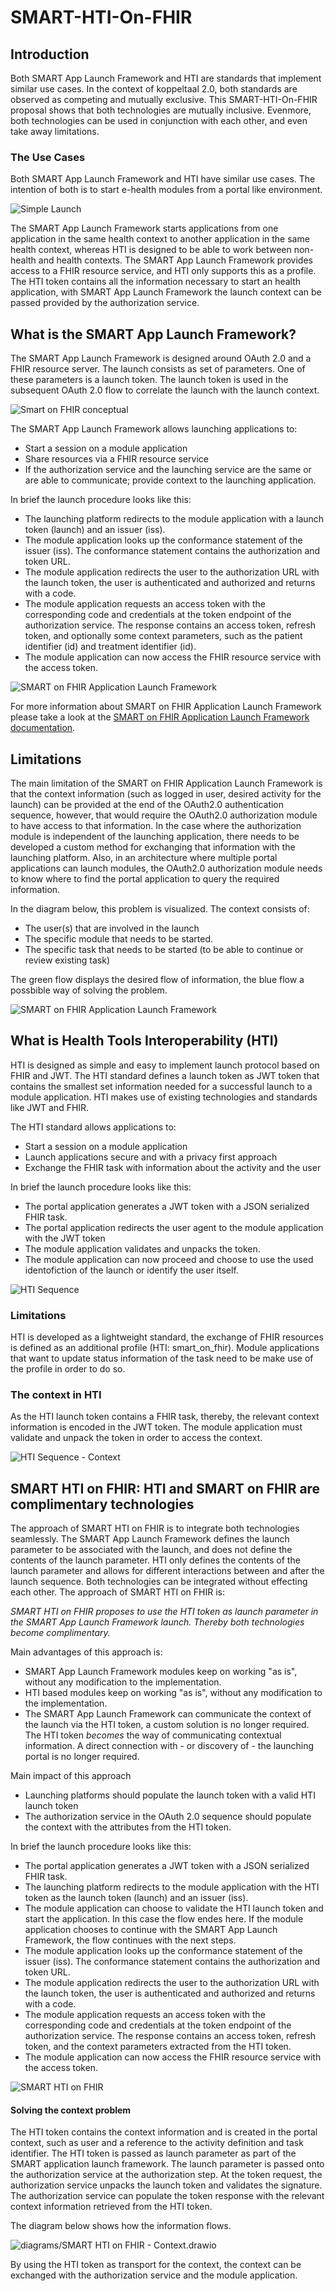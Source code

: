 # SMART-HTI-On-FHIR

## Introduction

Both SMART App Launch Framework and HTI are standards that implement similar use cases. In the context of koppeltaal
2.0, both standards are observed as competing and mutually exclusive. This SMART-HTI-On-FHIR proposal shows that both
technologies are mutually inclusive. Evenmore, both technologies can be used in conjunction with each other, and even
take away limitations.

### The Use Cases

Both SMART App Launch Framework and HTI have similar use cases. The intention of both is to start e-health modules from
a portal like environment.

![Simple Launch](diagrams/Simple%20Launch.png)

The SMART App Launch Framework starts applications from one application in the same health context to another
application in the same health context, whereas HTI is designed to be able to work between non-health and health
contexts. The SMART App Launch Framework provides access to a FHIR resource service, and HTI only supports this as a
profile. The HTI token contains all the information necessary to start an health application, with SMART App Launch
Framework the launch context can be passed provided by the authorization service.

## What is the SMART App Launch Framework?

The SMART App Launch Framework is designed around OAuth 2.0 and a FHIR resource server. The launch consists as set of
parameters. One of these parameters is a launch token. The launch token is used in the subsequent OAuth 2.0 flow to
correlate the launch with the launch context.

![Smart on FHIR conceptual](diagrams/Smart%20on%20FHIR%20conceptual.png)

The SMART App Launch Framework allows launching applications to:

- Start a session on a module application
- Share resources via a FHIR resource service
- If the authorization service and the launching service are the same or are able to communicate; provide context to the
  launching application.

In brief the launch procedure looks like this:

- The launching platform redirects to the module application with a launch token (launch) and an issuer (iss).
- The module application looks up the conformance statement of the issuer (iss). The conformance statement contains the
  authorization and token URL.
- The module application redirects the user to the authorization URL with the launch token, the user is authenticated
  and authorized and returns with a code.
- The module application requests an access token with the corresponding code and credentials at the token endpoint of
  the authorization service. The response contains an access token, refresh token, and optionally some context
  parameters, such as the patient identifier (id) and treatment identifier (id).
- The module application can now access the FHIR resource service with the access token.

![SMART on FHIR Application Launch Framework](diagrams/SMART%20on%20FHIR%20Application%20Launch%20Framework.png)

For more information about SMART on FHIR Application Launch Framework please take a look at
the [SMART on FHIR Application Launch Framework documentation](https://hl7.org/fhir/smart-app-launch/).

## Limitations

The main limitation of the SMART on FHIR Application Launch Framework is that the context information (such as logged in
user, desired activity for the launch) can be provided at the end of the OAuth2.0 authentication sequence, however, that
would require the OAuth2.0 authorization module to have access to that information. In the case where the authorization
module is independent of the launching application, there needs to be developed a custom method for exchanging that
information with the launching platform. Also, in an architecture where multiple portal applications can launch modules,
the OAuth2.0 authorization module needs to know where to find the portal application to query the required information.

In the diagram below, this problem is visualized. The context consists of:

- The user(s) that are involved in the launch
- The specific module that needs to be started.
- The specific task that needs to be started (to be able to continue or review existing task)

The green flow displays the desired flow of information, the blue flow a possbible way of solving the problem.

![SMART on FHIR Application Launch Framework](diagrams/SMART%20on%20FHIR%20Application%20Launch%20Framework%20-%20Context.drawio.png)

## What is Health Tools Interoperability (HTI)

HTI is designed as simple and easy to implement launch protocol based on FHIR and JWT. The HTI standard defines a launch
token as JWT token that contains the smallest set information needed for a successful launch to a module application.
HTI makes use of existing technologies and standards like JWT and FHIR.

The HTI standard allows applications to:

- Start a session on a module application
- Launch applications secure and with a privacy first approach
- Exchange the FHIR task with information about the activity and the user

In brief the launch procedure looks like this:

- The portal application generates a JWT token with a JSON serialized FHIR task.
- The portal application redirects the user agent to the module application with the JWT token
- The module application validates and unpacks the token.
- The module application can now proceed and choose to use the used identofiction of the launch or identify the user
  itself.

![HTI Sequence](diagrams/HTI%20Sequence.png)

### Limitations

HTI is developed as a lightweight standard, the exchange of FHIR resources is defined as an additional profile (HTI:
smart_on_fhir). Module applications that want to update status information of the task need to be make use of the
profile in order to do so.

### The context in HTI

As the HTI launch token contains a FHIR task, thereby, the relevant context information is encoded in the JWT token. 
The module application must validate and unpack the token in order to access the context.  

![HTI Sequence - Context](diagrams/HTI%20Sequence%20-%20Context.drawio.png)

## SMART HTI on FHIR: HTI and SMART on FHIR are complimentary technologies

The approach of SMART HTI on FHIR is to integrate both technologies seamlessly. The SMART App Launch Framework defines
the launch parameter to be associated with the launch, and does not define the contents of the launch parameter. HTI
only defines the contents of the launch parameter and allows for different interactions between and after the launch
sequence. Both technologies can be integrated without effecting each other. The approach of SMART HTI on FHIR is:

*SMART HTI on FHIR proposes to use the HTI token as launch parameter in the SMART App Launch Framework launch. Thereby
both technologies become complimentary.*

Main advantages of this approach is:

- SMART App Launch Framework modules keep on working "as is", without any modification to the implementation.
- HTI based modules keep on working "as is", without any modification to the implementation.
- The SMART App Launch Framework can communicate the context of the launch via the HTI token, a custom solution is no
  longer required. The HTI token *becomes* the way of communicating contextual information. A direct connection with -
  or discovery of - the launching portal is no longer required.

Main impact of this approach

- Launching platforms should populate the launch token with a valid HTI launch token
- The authorization service in the OAuth 2.0 sequence should populate the context with the attributes from the HTI
  token.

In brief the launch procedure looks like this:

- The portal application generates a JWT token with a JSON serialized FHIR task.
- The launching platform redirects to the module application with the HTI token as the launch token (launch) and an
  issuer (iss).
- The module application can choose to validate the HTI launch token and start the application. In this case the flow
  endes here. If the module application chooses to continue with the SMART App Launch Framework, the flow continues with
  the next steps.
- The module application looks up the conformance statement of the issuer (iss). The conformance statement contains the
  authorization and token URL.
- The module application redirects the user to the authorization URL with the launch token, the user is authenticated
  and authorized and returns with a code.
- The module application requests an access token with the corresponding code and credentials at the token endpoint of
  the authorization service. The response contains an access token, refresh token, and the context parameters extracted
  from the HTI token.
- The module application can now access the FHIR resource service with the access token.

![SMART HTI on FHIR](diagrams/SMART%20HTI%20on%20FHIR.png)

#### Solving the context problem

The HTI token contains the context information and is created in the portal context, such as user and a reference to the
activity definition and task identifier. The HTI token is passed as launch parameter as part of the SMART application
launch framework. The launch parameter is passed onto the authorization service at the authorization step. At the 
token request, the authorization service unpacks the launch token and validates the signature. The authorization
service can populate the token response with the relevant context information retrieved from the HTI token.

The diagram below shows how the information flows.

![diagrams/SMART HTI on FHIR - Context.drawio](diagrams/SMART%20HTI%20on%20FHIR%20-%20Context.drawio.png)

By using the HTI token as transport for the context, the context can be exchanged with the authorization service and 
the module application.

